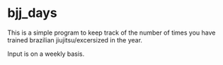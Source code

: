 # bjj_days

This is a simple program to keep track of the number of times you have trained brazilian jiujitsu/excersized in the year. 

Input is on a weekly basis. 
